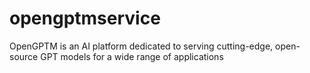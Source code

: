 # opengptmservice
OpenGPTM is an AI platform dedicated to serving cutting-edge, open-source GPT models for a wide range of applications
